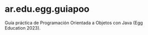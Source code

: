 # ar.edu.egg.guiapoo
Guía práctica de Programación Orientada a Objetos con Java (Egg Education 2023).
